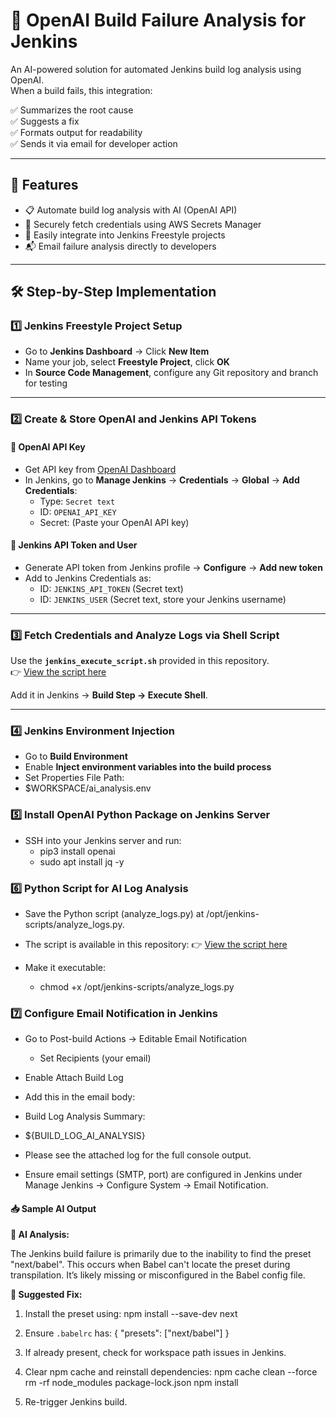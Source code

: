 # 🧠 OpenAI Build Failure Analysis for Jenkins

An AI-powered solution for automated Jenkins build log analysis using OpenAI.  
When a build fails, this integration:

✅ Summarizes the root cause  
✅ Suggests a fix  
✅ Formats output for readability  
✅ Sends it via email for developer action  

---

## 📌 Features

- 📋 Automate build log analysis with AI (OpenAI API)
- 🔐 Securely fetch credentials using AWS Secrets Manager
- 🔧 Easily integrate into Jenkins Freestyle projects
- 📬 Email failure analysis directly to developers

---

## 🛠️ Step-by-Step Implementation

### 1️⃣ Jenkins Freestyle Project Setup

- Go to **Jenkins Dashboard** → Click **New Item**
- Name your job, select **Freestyle Project**, click **OK**
- In **Source Code Management**, configure any Git repository and branch for testing

---

### 2️⃣ Create & Store OpenAI and Jenkins API Tokens

#### 🔑 OpenAI API Key

- Get API key from [OpenAI Dashboard](https://platform.openai.com/account/api-keys)
- In Jenkins, go to **Manage Jenkins** → **Credentials** → **Global** → **Add Credentials**:
  - Type: `Secret text`
  - ID: `OPENAI_API_KEY`
  - Secret: (Paste your OpenAI API key)

#### 🔑 Jenkins API Token and User

- Generate API token from Jenkins profile → **Configure** → **Add new token**
- Add to Jenkins Credentials as:
  - ID: `JENKINS_API_TOKEN` (Secret text)
  - ID: `JENKINS_USER` (Secret text, store your Jenkins username)

---

### 3️⃣ Fetch Credentials and Analyze Logs via Shell Script

Use the **`jenkins_execute_script.sh`** provided in this repository.  
👉 [View the script here](./jenkins_execute_script.sh)

Add it in Jenkins → **Build Step → Execute Shell**.

---

### 4️⃣ Jenkins Environment Injection

- Go to **Build Environment**
- Enable **Inject environment variables into the build process**
- Set Properties File Path:
- $WORKSPACE/ai_analysis.env

### 5️⃣ Install OpenAI Python Package on Jenkins Server

- SSH into your Jenkins server and run:
  - pip3 install openai
  - sudo apt install jq -y 

### 6️⃣ Python Script for AI Log Analysis
- Save the Python script (analyze_logs.py) at /opt/jenkins-scripts/analyze_logs.py.
- The script is available in this repository:
👉 [View the script here](./analyze_logs.py)

- Make it executable:
  - chmod +x /opt/jenkins-scripts/analyze_logs.py

### 7️⃣ Configure Email Notification in Jenkins
- Go to Post-build Actions → Editable Email Notification
  - Set Recipients (your email)

- Enable Attach Build Log

- Add this in the email body:
 - Build Log Analysis Summary:
 - ${BUILD_LOG_AI_ANALYSIS}
 - Please see the attached log for the full console output.

- Ensure email settings (SMTP, port) are configured in Jenkins under Manage Jenkins → Configure System → Email Notification.


#### 📥 Sample AI Output ####

**🧠 AI Analysis:**

The Jenkins build failure is primarily due to the inability to find the preset "next/babel". This occurs when Babel can't locate the preset during transpilation. It’s likely missing or misconfigured in the Babel config file.

**🔧 Suggested Fix:**

1. Install the preset using:
   npm install --save-dev next

2. Ensure `.babelrc` has:
   {
     "presets": ["next/babel"]
   }

3. If already present, check for workspace path issues in Jenkins.
4. Clear npm cache and reinstall dependencies:
   npm cache clean --force
   rm -rf node_modules package-lock.json
   npm install

5. Re-trigger Jenkins build.

